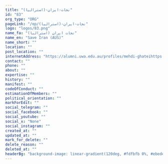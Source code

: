 ```yaml
---
title: "نجات-ایران-(استرالیا)"
id: "83"
org_type: "ORG"
pageLink: "/op/نجات-ایران-(استرالیا)"
logo: "logos/83.png"
name_fa: "نجات ایران (استرالیا)"
name_en: "Save Iran (AUS)"
name_short: ""
location: ""
post_location: ""
internetAddress: "https://alumni.uwa.edu.au/profiles/mehdi-ghateihttps://www.facebook.com/groups/665340737188850/"
contact: ""
phone: ""
about: ""
expertise: ""
history: ""
manifest: ""
codeOfConduct: ""
estimationOfMembers: ""
political_orientation: ""
markForEdit: ""
social_telegram: ""
social_facebook: ""
social_youtube: ""
social_x: "None"
social_instagram: ""
created_at: ""
updated_at: ""
mark_for_delete: ""
delete_reason: ""
deleted_at: ""
headerBg: "background-image: linear-gradient(120deg, #fdfbfb 0%, #ebedee 100%);"
---
```


